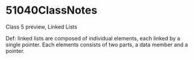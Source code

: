 # 51040ClassNotes
Class 5 preview, Linked Lists

Def: linked lists are composed of individual elements, each linked by a single pointer. Each elements consists of two parts, a data member and a pointer.
